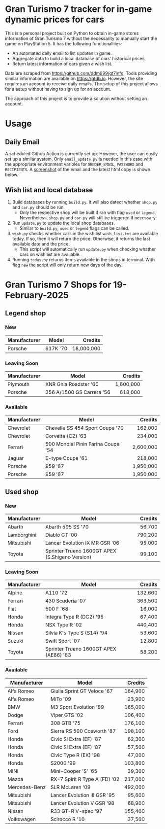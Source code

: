 # Gran Turismo 7 tracker for in-game dynamic prices for cars

This is a personal project built on Python to obtain in-game stores information of Gran Turismo 7 without the necessarity to manually start the game on PlayStation 5. It has the following functionalities:

- An automated daily email to list updates in game.
- Aggregate data to build a local database of cars' historical prices,
- Return latest information of cars given a wish list.

Data are scraped from https://github.com/ddm999/gt7info. Tools providing similar information are available on https://gtdb.io. However, the site requires an account to receive daily emails. The setup of this project allows for a setup without having to sign up for an account.

The approach of this project is to provide a solution without setting an account.

# Usage

## Daily Email

A scheduled Github Action is currently set up. However, the user can easily set up a similar system. Only `email_update.py` is needed in this case with the appropriate environment varibles for `SENDER_EMAIL`, `PASSWORD` and `RECIPIENTS`. A [screenshot](https://raw.githubusercontent.com/marcohoucheng/Gran-Turismo-7-Price-Tracker/main/data/email_screenshot.png) of the email and the latest html copy is shown below.

## Wish list and local database

1. Build databases by running `build.py`. It will also detect whether `shop.py` and `car.py` should be run.
    - Only the respective shop will be built if ran with flag `used` or `legend`. Nevertheless, `shop.py` and `car.py` will still be triggered if necessary.
2. Run `update.py` to update the local shop databases.
    - Similar to `build.py`, `used` or `legend` flags can be called.
3. `wish.py` checks whether cars in the wish list `wish_list.txt` are available today. If so, then it will return the price. Otherwise, it returns the last available date and the price.
    - This script will automatically run `update.py` when checking whather cars on wish list are available.
4. Running `today.py` returns items available in the shops in terminal. With flag `new` the script will only return new days of the day.


# Gran Turismo 7 Shops for 19-February-2025



## Legend shop

### New
 | Manufacturer | Model | Credits |
 | --- | --- | --: |
|Porsche|917K '70|18,000,000|

### Leaving Soon
 | Manufacturer | Model | Credits |
 | --- | --- | --: |
|Plymouth|XNR Ghia Roadster '60|1,600,000|
|Porsche|356 A/1500 GS Carrera '56|618,000|

### Available
 | Manufacturer | Model | Credits |
 | --- | --- | --: |
|Chevrolet|Chevelle SS 454 Sport Coupé '70|162,000|
|Chevrolet|Corvette (C2) '63|234,000|
|Ferrari|500 Mondial Pinin Farina Coupe '54|2,600,000|
|Jaguar|E-type Coupe '61|218,000|
|Porsche|959 '87|1,950,000|
|Porsche|959 '87|1,950,000|


## Used shop

### New
 | Manufacturer | Model | Credits |
 | --- | --- | --: |
|Abarth|Abarth 595 SS '70|56,700|
|Lamborghini|Diablo GT '00|790,200|
|Mitsubishi|Lancer Evolution IX MR GSR '06|95,000|
|Toyota|Sprinter Trueno 1600GT APEX (S.Shigeno Version)|99,100|

### Leaving Soon
 | Manufacturer | Model | Credits |
 | --- | --- | --: |
|Alpine|A110 '72|132,600|
|Ferrari|430 Scuderia '07|363,500|
|Fiat|500 F '68|16,000|
|Honda|Integra Type R (DC2) '95|67,400|
|Honda|NSX Type R '02|440,400|
|Nissan|Silvia K's Type S (S14) '94|53,600|
|Suzuki|Swift Sport '07|12,800|
|Toyota|Sprinter Trueno 1600GT APEX (AE86) '83|58,200|

### Available
 | Manufacturer | Model | Credits |
 | --- | --- | --: |
|Alfa Romeo|Giulia Sprint GT Veloce '67|164,900|
|Alfa Romeo|MiTo '09|23,900|
|BMW|M3 Sport Evolution '89|165,000|
|Dodge|Viper GTS '02|106,400|
|Ferrari|308 GTB '75|176,100|
|Ford|Sierra RS 500 Cosworth '87|198,100|
|Honda|Civic Si Extra (EF) '87|62,300|
|Honda|Civic Si Extra (EF) '87|57,500|
|Honda|Civic Type R (EK) '98|47,000|
|Honda|S2000 '99|103,800|
|MINI|Mini-Cooper 'S' '65|39,300|
|Mazda|RX-7 Spirit R Type A (FD) '02|217,000|
|Mercedes-Benz|SLR McLaren '09|492,000|
|Mitsubishi|Lancer Evolution III GSR '95|95,600|
|Mitsubishi|Lancer Evolution V GSR '98|68,900|
|Nissan|R33 GT-R V-spec '97|155,400|
|Volkswagen|Scirocco R '10|37,500|

